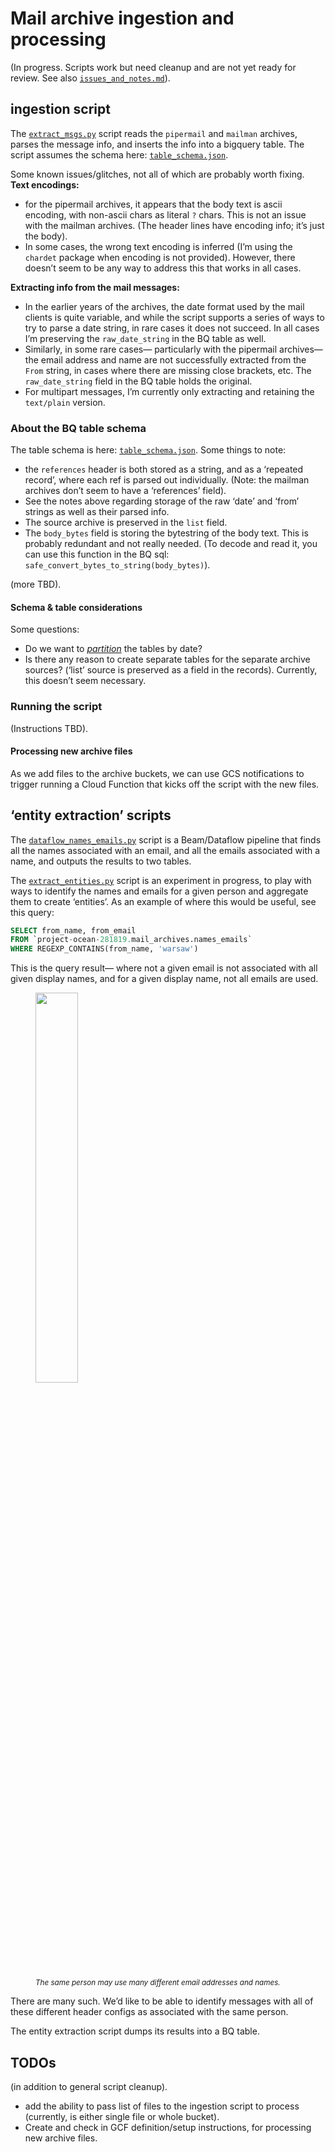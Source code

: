 # Mail archive ingestion and processing

(In progress. Scripts work but need cleanup and are not yet ready for review.  See also [`issues_and_notes.md`][1]).

## ingestion script

The [`extract_msgs.py`][2] script reads the `pipermail` and `mailman` archives, parses the message info, and inserts the info into a bigquery table. The script assumes the schema here: [`table_schema.json`][3].

Some known issues/glitches, not all of which are probably worth fixing.
**Text encodings:**
- for the pipermail archives, it appears that the body text is ascii encoding, with non-ascii chars as literal `?` chars. This is not an issue with the mailman archives. (The header lines have encoding info; it’s just the body).
- In some cases, the wrong text encoding is inferred (I’m using the `chardet` package when encoding is not provided).  However, there doesn’t seem to be any way to address  this that works in all cases. 

**Extracting info from the mail messages:**
- In the earlier years of the archives, the date format used by the mail clients is quite variable, and while the script supports a series of ways to try to parse a date string, in rare cases it does not succeed.  In all cases I’m preserving the `raw_date_string` in the BQ table as well.
- Similarly, in some rare cases— particularly with the pipermail archives— the email address and name are not successfully extracted from the `From` string, in cases where there are missing close brackets, etc. The `raw_date_string` field in the BQ table holds the original.
- For multipart messages, I’m currently only extracting and retaining the `text/plain` version. 

### About the BQ table schema

The table schema is here: [`table_schema.json`][4].
Some things to note:
- the `references` header is both stored as a string, and as a ‘repeated record’, where each ref is parsed out individually. (Note: the mailman archives don’t seem to have a ‘references’ field).
- See the notes above regarding storage of the raw ‘date’ and ‘from’ strings as well as their parsed info.
- The source archive is preserved in the `list` field.
- The `body_bytes` field is storing the bytestring of the body text.  This is probably redundant and not really needed.  (To decode and read it, you can use this function in the BQ sql: `safe_convert_bytes_to_string(body_bytes)`).

(more TBD).

#### Schema & table considerations
Some questions:
- Do we want to [_partition_][5] the tables by date?
- Is there any reason to create separate tables for the separate archive sources? (‘list’ source is preserved as a field in the records).  Currently, this doesn’t seem necessary.

### Running the script
(Instructions TBD).

#### Processing new archive files

As we add files to the archive buckets, we can use GCS notifications to trigger running a Cloud Function that kicks off the script with the new files.

## ‘entity extraction’ scripts

The [`dataflow_names_emails.py`][6] script is a Beam/Dataflow pipeline that finds all the names associated with an email, and all the emails associated with a name, and outputs the results to two tables. 

The [`extract_entities.py`][7] script is an experiment in progress, to play with ways to identify the names and emails for a given person and aggregate them to create ‘entities’.  As an example of where this would be useful, see this query:

```sql
SELECT from_name, from_email
FROM `project-ocean-281819.mail_archives.names_emails`
WHERE REGEXP_CONTAINS(from_name, 'warsaw')
```

This is the query result— where not a given email is not associated with all given display names, and for a given display name, not all emails are used.
<figure>
<a href="https://storage.googleapis.com/amy-jo/images/Screen%20Shot%202020-09-18%20at%2011.18.26%20AM.png" target="_blank"><img src="https://storage.googleapis.com/amy-jo/images/Screen%20Shot%202020-09-18%20at%2011.18.26%20AM.png" width="40%"/></a>
<figcaption><br/><i><small>The same person may use many different email addresses and names.</small></i></figcaption>
</figure>

There are many such. We’d like to be able to identify messages with all of these different header configs as associated with the same person.

The entity extraction script dumps its results into a BQ table.

## TODOs
(in addition to general script cleanup).

- add the ability to pass list of files to the ingestion script to process (currently, is either single file or whole bucket).
- Create and check in GCF definition/setup instructions, for processing new archive files.


[1]:	./issues_and_notes.md
[2]:	./extract_msgs.py
[3]:	./table_schema.json
[4]:	./table_schema.json
[5]:	https://cloud.google.com/bigquery/docs/partitioned-tables
[6]:	./dataflow/dataflow_names_emails.py
[7]:	./extract_entities.py